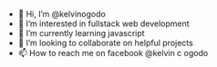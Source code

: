 - 👋 Hi, I’m @kelvinogodo
- 👀 I’m interested in fullstack web development
- 🌱 I’m currently learning javascript
- 💞️ I’m looking to collaborate on helpful projects
- 📫 How to reach me on facebook @kelvin c ogodo

<!---
kelvinogodo/kelvinogodo is a ✨ special ✨ repository because its `README.md` (this file) appears on your GitHub profile.
You can click the Preview link to take a look at your changes.
--->
